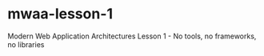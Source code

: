 # mwaa-lesson-1
Modern Web Application Architectures Lesson 1 - No tools, no frameworks, no libraries
